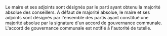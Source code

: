 Le maire et ses adjoints sont désignés par le parti ayant obtenu la majorité absolue des conseillers.
A défaut de majorité absolue, le maire et ses adjoints sont désignés par l'ensemble des partis ayant constitué une majorité absolue par la signature d'un accord de gouvernance communale. L'accord de gouvernance communale est notifié à l'autorité de tutelle.